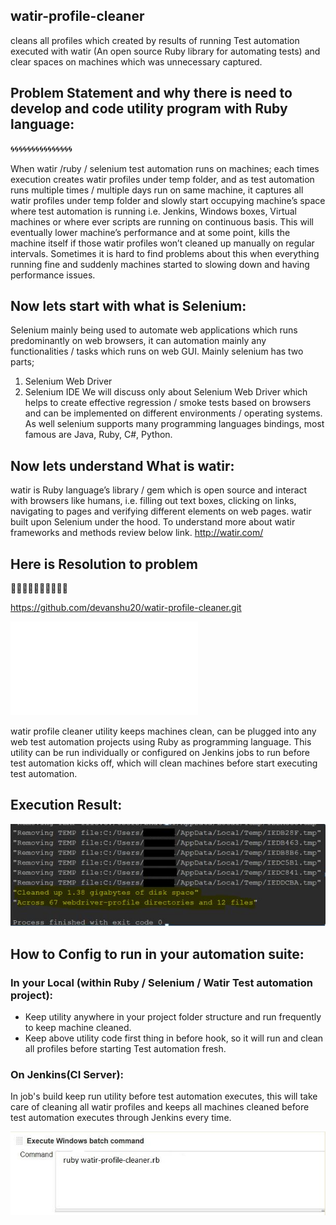 ## watir-profile-cleaner
cleans all profiles which created by results of running Test automation executed with watir (An open source Ruby library for automating tests) and clear spaces on machines which was unnecessary captured.
## Problem Statement and why there is need to develop and code utility program with Ruby language:
:cyclone::cyclone::cyclone::cyclone::cyclone::cyclone::cyclone::cyclone::cyclone::cyclone::cyclone::cyclone::cyclone::cyclone::cyclone:

When watir /ruby / selenium test automation runs on machines; each times execution creates watir profiles under temp folder, and as test automation runs multiple times / multiple days run on same machine, it captures all watir profiles under temp folder and slowly start occupying machine’s space where test automation is running i.e. Jenkins, Windows boxes, Virtual machines or where ever scripts are running on continuous basis. This will eventually lower machine’s performance and at some point, kills the machine itself if those watir profiles won’t cleaned up manually on regular intervals. Sometimes it is hard to find problems about this when everything running fine and suddenly machines started to slowing down and having performance issues.

## Now lets start with what is Selenium:
Selenium mainly being used to automate web applications which runs predominantly on web browsers, it can automation mainly any functionalities / tasks which runs on web GUI. Mainly selenium has two parts; 
1. Selenium Web Driver 
2. Selenium IDE 
We will discuss only about Selenium Web Driver which helps to create effective regression / smoke tests based on browsers and can be implemented on different environments / operating systems. As well selenium supports many programming languages bindings, most famous are Java, Ruby, C#, Python. 

## Now lets understand What is watir:
             
watir is Ruby language’s library / gem which is open source and interact with browsers like humans, i.e. filling out text boxes, clicking on links, navigating to pages and verifying different elements on web pages. watir built upon Selenium under the hood. To understand more about watir frameworks and methods review below link.
http://watir.com/

## Here is Resolution to problem

:loudspeaker::loudspeaker::loudspeaker::loudspeaker::loudspeaker::loudspeaker::loudspeaker::loudspeaker::loudspeaker::loudspeaker:

https://github.com/devanshu20/watir-profile-cleaner.git

![Screenshot](watir-profile-cleaner.pdf)

watir profile cleaner utility keeps machines clean, can be plugged into any web test automation projects using Ruby as programming language. This utility can be run individually or configured on Jenkins jobs to run before test automation kicks off, which will clean machines before start executing test automation.

## Execution Result:

![Screenshot](executionResults.JPG)

## How to Config to run in your automation suite:

### In your Local (within Ruby / Selenium / Watir Test automation project):

  -	Keep utility anywhere in your project folder structure and run frequently to keep machine cleaned.
  -	Keep above utility code first thing in before hook, so it will run and clean all profiles before starting Test automation fresh.

### On Jenkins(CI Server):

In job's build keep run utility before test automation executes, this will take care of cleaning all watir profiles and keeps all machines cleaned before test automation executes through Jenkins every time.

![Screenshot](JenkinsConfig.JPG)

